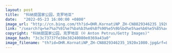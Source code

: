 ```yaml
---
layout: post
title:  "科纳提国家公园，克罗地亚"
date:   "2022-05-23 16:00:00 +0800"
image_url: "http://cn.bing.com/th?id=OHR.KornatiNP_ZH-CN8829346235_1920x1080.jpg&rf=LaDigue_1920x1080.jpg&pid=hp"
link: "/search?q=%e7%a7%91%e7%ba%b3%e6%8f%90%e5%9b%bd%e5%ae%b6%e5%85%ac%e5%9b%ad&form=hpcapt&mkt=zh-cn"
copyright: "科纳提国家公园，克罗地亚 (© Anton Petrus/Getty Images)"
image_hash: "3c3c73737fe38e38240080e0369a43a0"
image_filename: "th?id=OHR.KornatiNP_ZH-CN8829346235_1920x1080.jpg&rf=LaDigue_1920x1080.jpg&pid=hp"
---
```

